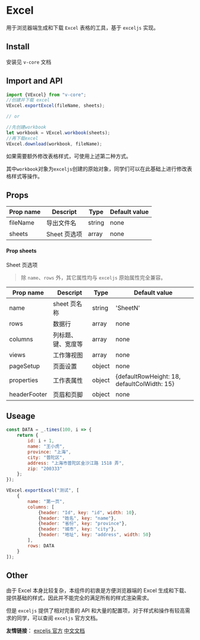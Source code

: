 # Excel

用于浏览器端生成和下载 `Excel` 表格的工具，基于 `exceljs` 实现。

## Install

安装见 `v-core` 文档

## Import and API

```javascript
import {VExcel} from "v-core";
//创建并下载 excel
VExcel.exportExcel(fileName, sheets);

// or

//先创建workbook
let workbook = VExcel.workbook(sheets);
//再下载excel
VExcel.download(workbook, fileName);
```

如果需要额外修改表格样式，可使用上述第二种方式。

其中`workbook`对象为`exceljs`创建的原始对象，同学们可以在此基础上进行修改表格样式等操作。

## Props

| Prop name | Descript     | Type   | Default value |
| --------- | ------------ | ------ | ------------- |
| fileName  | 导出文件名   | string | none          |
| sheets    | Sheet 页选项 | array  | none          |

#### Prop sheets

Sheet 页选项

> 除 `name`、`rows` 外，其它属性均与 `exceljs` 原始属性完全兼容。

| Prop name    | Descript           | Type   | Default value                               |
| ------------ | ------------------ | ------ | ------------------------------------------- |
| name         | sheet 页名称       | string | 'SheetN'                                    |
| rows         | 数据行             | array  | none                                        |
| columns      | 列标题、键、宽度等 | array  | none                                        |
| views        | 工作簿视图         | array  | none                                        |
| pageSetup    | 页面设置           | object | none                                        |
| properties   | 工作表属性         | object | {defaultRowHeight: 18, defaultColWidth: 15} |
| headerFooter | 页眉和页脚         | object | none                                        |

## Useage

```javascript
const DATA = _.times(100, i => {
    return {
        id: i + 1,
        name: "王小虎",
        province: "上海",
        city: "普陀区",
        address: "上海市普陀区金沙江路 1518 弄",
        zip: "200333"
    };
});

VExcel.exportExcel("测试", [
    {
        name: "第一页",
        columns: [
            {header: "Id", key: "id", width: 10},
            {header: "姓名", key: "name"},
            {header: "省份", key: "province"},
            {header: "城市", key: "city"},
            {header: "地址", key: "address", width: 50}
        ],
        rows: DATA
    }
]);
```

## Other

由于 Excel 本身比较复杂，本组件的初衷是方便浏览器端的 Excel 生成和下载、提供基础的样式，因此并不能完全的满足所有的样式渲染需求。

但是 `exceljs` 提供了相对完善的 API 和大量的配置项，对于样式和操作有较高需求的同学，可以查阅 `exceljs` 官方文档。

**友情链接**： [exceljs 官方](https://github.com/exceljs/exceljs) [中文文档](https://github.com/exceljs/exceljs/blob/master/README_zh.md)
